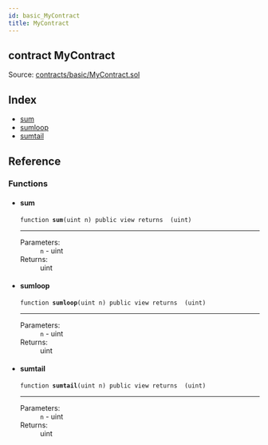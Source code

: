 ```yaml
---
id: basic_MyContract
title: MyContract
---
```


<div class="contract-doc"><div class="contract"><h2 class="contract-header"><span class="contract-kind">contract</span> MyContract</h2><div class="source">Source: <a href="https://github.com/FriendlyUser/solidity-smart-contracts//blob/v0.2.0/contracts/basic/MyContract.sol" target="_blank">contracts/basic/MyContract.sol</a></div></div><div class="index"><h2>Index</h2><ul><li><a href="basic_MyContract.html#sum">sum</a></li><li><a href="basic_MyContract.html#sumloop">sumloop</a></li><li><a href="basic_MyContract.html#sumtail">sumtail</a></li></ul></div><div class="reference"><h2>Reference</h2><div class="functions"><h3>Functions</h3><ul><li><div class="item function"><span id="sum" class="anchor-marker"></span><h4 class="name">sum</h4><div class="body"><code class="signature">function <strong>sum</strong><span>(uint n) </span><span>public </span><span>view </span><span>returns  (uint) </span></code><hr/><dl><dt><span class="label-parameters">Parameters:</span></dt><dd><div><code>n</code> - uint</div></dd><dt><span class="label-return">Returns:</span></dt><dd>uint</dd></dl></div></div></li><li><div class="item function"><span id="sumloop" class="anchor-marker"></span><h4 class="name">sumloop</h4><div class="body"><code class="signature">function <strong>sumloop</strong><span>(uint n) </span><span>public </span><span>view </span><span>returns  (uint) </span></code><hr/><dl><dt><span class="label-parameters">Parameters:</span></dt><dd><div><code>n</code> - uint</div></dd><dt><span class="label-return">Returns:</span></dt><dd>uint</dd></dl></div></div></li><li><div class="item function"><span id="sumtail" class="anchor-marker"></span><h4 class="name">sumtail</h4><div class="body"><code class="signature">function <strong>sumtail</strong><span>(uint n) </span><span>public </span><span>view </span><span>returns  (uint) </span></code><hr/><dl><dt><span class="label-parameters">Parameters:</span></dt><dd><div><code>n</code> - uint</div></dd><dt><span class="label-return">Returns:</span></dt><dd>uint</dd></dl></div></div></li></ul></div></div></div>
